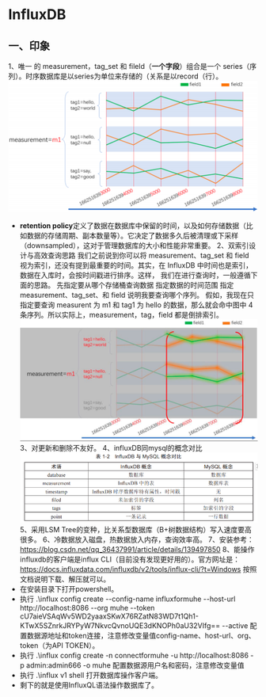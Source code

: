# InfluxDB
## 一、印象
1、唯一 的 measurement，tag_set 和 fileld（**一个字段**）组合是一个 series（序列）。时序数据库是以series为单位来存储的（关系是以record（行）。
![alt text](assets/时序数据库/399cec3232fe6e0601cf24688027a379.png)

* **retention policy**定义了数据在数据库中保留的时间，以及如何存储数据（比如数据的存储周期、副本数量等）。它决定了数据多久后被清理或下采样（downsampled），这对于管理数据库的大小和性能非常重要。
2、双索引设计与高效查询思路
我们之前说到你可以将 measurement、tag_set 和 field 视为索引，还没有提到最重要的时间。其实，在 InfluxDB 中时间也是索引，数据在入库时，会按时间戳进行排序。这样， 我们在进行查询时，一般遵循下面的思路。
    先指定要从哪个存储桶查询数据
    指定数据的时间范围
    指定 measurement、tag_set、和 field 说明我要查询哪个序列。
假如，我现在只指定要查询 measurent 为 m1 和 tag1 为 hello 的数据，那么就会命中图中 4 条序列。所以实际上，measurement，tag，field 都是倒排索引。
![alt text](assets/时序数据库/3817fabec247a3f881facc4d957b2bb8.png)
3、对更新和删除不友好。
4、influxDB同mysql的概念对比
![alt text](assets/时序数据库/image.png)
5、采用LSM Tree的变种，比关系型数据库（B+树数据结构）写入速度要高很多。
6、冷数据放入磁盘，热数据放入内存，查询效率高。
7、安装参考：https://blog.csdn.net/qq_36437991/article/details/139497850
8、能操作influxdb的客户端是influx CLI（目前没有发现更好用的）。官方网址是：https://docs.influxdata.com/influxdb/v2/tools/influx-cli/?t=Windows
按照文档说明下载、解压就可以。
* 在安装目录下打开powershell。
* 执行
.\influx config create --config-name influxformuhe --host-url http://localhost:8086 --org muhe --token cU7aieVSAqWv5WD2yaaxSKwX76RZatN83WD7t1Qh1-KTwX5SZnrkJRYPyW7NkvcQvnoUQE3dKNOPh0aU32VIfg== --active
配置数据源地址和token连接，注意修改变量值config-name、host-url、org、token（为API TOKEN）。
* 执行
.\influx config create -n connectformuhe -u http://localhost:8086 -p admin:admin666 -o muhe
配置数据源用户名和密码，注意修改变量值
* 执行 .\influx v1 shell  打开数据库操作客户端。
* 剩下的就是使用InfluxQL语法操作数据库了。